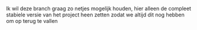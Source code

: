 Ik wil deze branch graag zo netjes mogelijk houden, hier alleen de compleet stabiele versie van het project heen zetten zodat we altijd dit nog hebben om op terug te vallen
